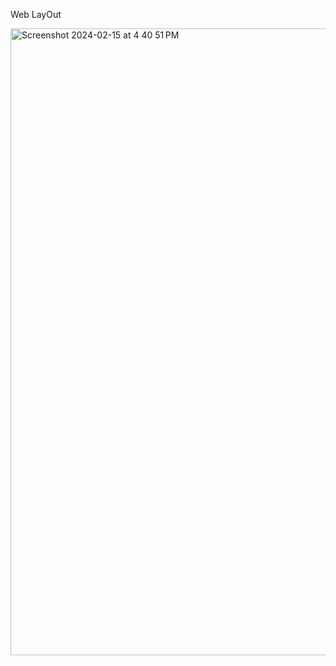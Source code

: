 Web LayOut 

<img width="1003" alt="Screenshot 2024-02-15 at 4 40 51 PM" src="https://github.com/Ravichandra89/Front_End_Projects/assets/134200599/119d7781-d978-4f59-9645-9241baa7ac51">
